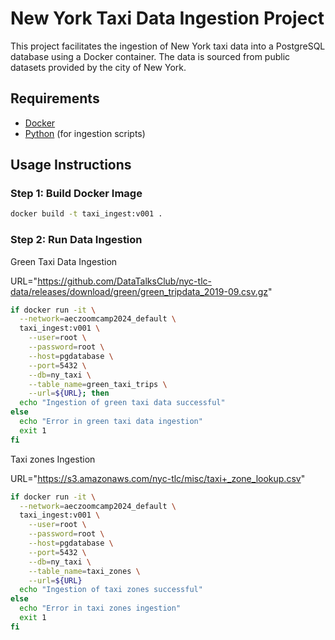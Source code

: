 # New York Taxi Data Ingestion Project

This project facilitates the ingestion of New York taxi data into a PostgreSQL database using a Docker container. The data is sourced from public datasets provided by the city of New York.

## Requirements

- [Docker](https://www.docker.com/)
- [Python](https://www.python.org/) (for ingestion scripts)

## Usage Instructions

### Step 1: Build Docker Image

```bash
docker build -t taxi_ingest:v001 .
```
### Step 2: Run Data Ingestion
Green Taxi Data Ingestion

URL="https://github.com/DataTalksClub/nyc-tlc-data/releases/download/green/green_tripdata_2019-09.csv.gz"

```bash
if docker run -it \
  --network=aeczoomcamp2024_default \
  taxi_ingest:v001 \
    --user=root \
    --password=root \
    --host=pgdatabase \
    --port=5432 \
    --db=ny_taxi \
    --table_name=green_taxi_trips \
    --url=${URL}; then
  echo "Ingestion of green taxi data successful"
else
  echo "Error in green taxi data ingestion"
  exit 1
fi
```

Taxi zones Ingestion

URL="https://s3.amazonaws.com/nyc-tlc/misc/taxi+_zone_lookup.csv"
```bash
if docker run -it \
  --network=aeczoomcamp2024_default \
  taxi_ingest:v001 \
    --user=root \
    --password=root \
    --host=pgdatabase \
    --port=5432 \
    --db=ny_taxi \
    --table_name=taxi_zones \
    --url=${URL}
  echo "Ingestion of taxi zones successful"
else
  echo "Error in taxi zones ingestion"
  exit 1
fi
```